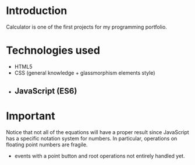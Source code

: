 # Introduction

Calculator is one of the first projects for my programming portfolio. 

# Technologies used
- HTML5
- CSS (general knowledge + glassmorphism elements style)
- JavaScript (ES6)
  -

# Important
Notice that not all of the equations will have a proper result since JavaScript has a specific notation system for numbers. In particular, operations on floating point numbers are fragile.
- events with a point button and root operations not entirely handled yet.
